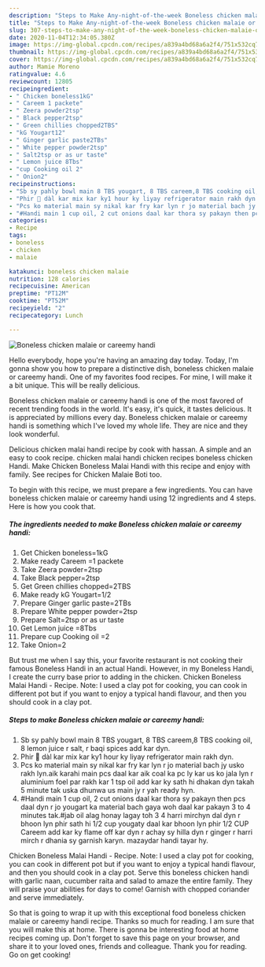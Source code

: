 ```yaml
---
description: "Steps to Make Any-night-of-the-week Boneless chicken malaie or careemy handi"
title: "Steps to Make Any-night-of-the-week Boneless chicken malaie or careemy handi"
slug: 307-steps-to-make-any-night-of-the-week-boneless-chicken-malaie-or-careemy-handi
date: 2020-11-04T12:34:05.380Z
image: https://img-global.cpcdn.com/recipes/a839a4bd68a6a2f4/751x532cq70/boneless-chicken-malaie-or-careemy-handi-recipe-main-photo.jpg
thumbnail: https://img-global.cpcdn.com/recipes/a839a4bd68a6a2f4/751x532cq70/boneless-chicken-malaie-or-careemy-handi-recipe-main-photo.jpg
cover: https://img-global.cpcdn.com/recipes/a839a4bd68a6a2f4/751x532cq70/boneless-chicken-malaie-or-careemy-handi-recipe-main-photo.jpg
author: Mamie Moreno
ratingvalue: 4.6
reviewcount: 12805
recipeingredient:
- " Chicken boneless1kG"
- " Careem 1 packete"
- " Zeera powder2tsp"
- " Black pepper2tsp"
- " Green chillies chopped2TBS"
- "kG Yougart12"
- " Ginger garlic paste2TBs"
- " White pepper powder2tsp"
- " Salt2tsp or as ur taste"
- " Lemon juice 8Tbs"
- "cup Cooking oil 2"
- " Onion2"
recipeinstructions:
- "Sb sy pahly bowl main 8 TBS yougart, 8 TBS careem,8 TBS cooking oil, 8 lemon juice r salt, r baqi spices add kar dyn."
- "Phir 🐔 dàl kar mix kar ky1 hour ky liyay refrigerator main rakh dyn."
- "Pcs ko material main sy nikal kar fry kar lyn r jo material bach jy usko rakh lyn.aik karahi main pcs daal kar aik coal ka pc ly kar us ko jala lyn r aluminium foel par rakh kar 1 tsp oil add kar ky sath hi dhakan dyn takah 5 minute tak uska dhunwa us main jy r yah ready hyn."
- "#Handi main 1 cup oil, 2 cut onions daal kar thora sy pakayn then pcs daal dyn r jo yougart ka material bach gaya woh daal kar pakayn 3 to 4 minutes tak.#jab oil alag honay lagay toh 3 4 harri mirchyn dal dyn r bhoon lyn phir sath hi 1/2 cup yougaty daal kar bhoon lyn phir 1/2 CUP Careem add kar ky flame off kar dyn r achay sy hilla dyn r ginger r harri mirch r dhania sy garnish karyn. mazaydar handi tayar hy."
categories:
- Recipe
tags:
- boneless
- chicken
- malaie

katakunci: boneless chicken malaie 
nutrition: 128 calories
recipecuisine: American
preptime: "PT12M"
cooktime: "PT52M"
recipeyield: "2"
recipecategory: Lunch

---
```



![Boneless chicken malaie or careemy handi](https://img-global.cpcdn.com/recipes/a839a4bd68a6a2f4/751x532cq70/boneless-chicken-malaie-or-careemy-handi-recipe-main-photo.jpg)

Hello everybody, hope you're having an amazing day today. Today, I'm gonna show you how to prepare a distinctive dish, boneless chicken malaie or careemy handi. One of my favorites food recipes. For mine, I will make it a bit unique. This will be really delicious.

Boneless chicken malaie or careemy handi is one of the most favored of recent trending foods in the world. It's easy, it's quick, it tastes delicious. It is appreciated by millions every day. Boneless chicken malaie or careemy handi is something which I've loved my whole life. They are nice and they look wonderful.

Delicious chicken malai handi recipe by cook with hassan. A simple and an easy to cook recipe. chicken malai handi chicken recipes boneless chicken Handi. Make Chicken Boneless Malai Handi with this recipe and enjoy with family. See recipes for Chicken Malaie Boti too.


To begin with this recipe, we must prepare a few ingredients. You can have boneless chicken malaie or careemy handi using 12 ingredients and 4 steps. Here is how you cook that.

<!--inarticleads1-->

##### The ingredients needed to make Boneless chicken malaie or careemy handi:

1. Get  Chicken boneless=1kG
1. Make ready  Careem =1 packete
1. Take  Zeera powder=2tsp
1. Take  Black pepper=2tsp
1. Get  Green chillies chopped=2TBS
1. Make ready kG Yougart=1/2
1. Prepare  Ginger garlic paste=2TBs
1. Prepare  White pepper powder=2tsp
1. Prepare  Salt=2tsp or as ur taste
1. Get  Lemon juice =8Tbs
1. Prepare cup Cooking oil =2
1. Take  Onion=2


But trust me when I say this, your favorite restaurant is not cooking their famous Boneless Handi in an actual Handi. However, in my Boneless Handi, I create the curry base prior to adding in the chicken. Chicken Boneless Malai Handi - Recipe. Note: I used a clay pot for cooking, you can cook in different pot but if you want to enjoy a typical handi flavour, and then you should cook in a clay pot. 

<!--inarticleads2-->

##### Steps to make Boneless chicken malaie or careemy handi:

1. Sb sy pahly bowl main 8 TBS yougart, 8 TBS careem,8 TBS cooking oil, 8 lemon juice r salt, r baqi spices add kar dyn.
1. Phir 🐔 dàl kar mix kar ky1 hour ky liyay refrigerator main rakh dyn.
1. Pcs ko material main sy nikal kar fry kar lyn r jo material bach jy usko rakh lyn.aik karahi main pcs daal kar aik coal ka pc ly kar us ko jala lyn r aluminium foel par rakh kar 1 tsp oil add kar ky sath hi dhakan dyn takah 5 minute tak uska dhunwa us main jy r yah ready hyn.
1. #Handi main 1 cup oil, 2 cut onions daal kar thora sy pakayn then pcs daal dyn r jo yougart ka material bach gaya woh daal kar pakayn 3 to 4 minutes tak.#jab oil alag honay lagay toh 3 4 harri mirchyn dal dyn r bhoon lyn phir sath hi 1/2 cup yougaty daal kar bhoon lyn phir 1/2 CUP Careem add kar ky flame off kar dyn r achay sy hilla dyn r ginger r harri mirch r dhania sy garnish karyn. mazaydar handi tayar hy.


Chicken Boneless Malai Handi - Recipe. Note: I used a clay pot for cooking, you can cook in different pot but if you want to enjoy a typical handi flavour, and then you should cook in a clay pot. Serve this boneless chicken handi with garlic naan, cucumber raita and salad to amaze the entire family. They will praise your abilities for days to come! Garnish with chopped coriander and serve immediately. 

So that is going to wrap it up with this exceptional food boneless chicken malaie or careemy handi recipe. Thanks so much for reading. I am sure that you will make this at home. There is gonna be interesting food at home recipes coming up. Don't forget to save this page on your browser, and share it to your loved ones, friends and colleague. Thank you for reading. Go on get cooking!
